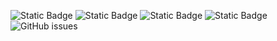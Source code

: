 ![Static Badge](https://img.shields.io/badge/included_blacklists-60-000000) ![Static Badge](https://img.shields.io/badge/blacklisted_domains-3120222-cc0000) ![Static Badge](https://img.shields.io/badge/whitelisted_domains-2244-00CC00) ![Static Badge](https://img.shields.io/badge/streaming_blacklist-28107-000000) ![GitHub issues](https://img.shields.io/github/issues/fabriziosalmi/blacklists)

